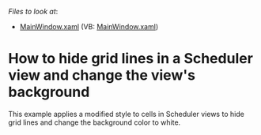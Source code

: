 <!-- default file list -->
*Files to look at*:

* [MainWindow.xaml](./CS/CustomViewStyleExample/MainWindow.xaml) (VB: [MainWindow.xaml](./VB/CustomViewStyleExample/MainWindow.xaml))
<!-- default file list end -->
# How to hide grid lines in a Scheduler view and change the view's background


This example applies a modified style to cells in Scheduler views to hide grid lines and change the background color to white.

<br/>


